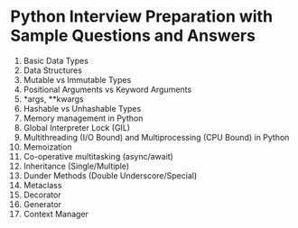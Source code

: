 # Python Interview Preparation with Sample Questions and Answers


1. Basic Data Types
1. Data Structures
1. Mutable vs Immutable Types
1. Positional Arguments vs Keyword Arguments
1. *args, **kwargs
1. Hashable vs Unhashable Types
1. Memory management in Python
1. Global Interpreter Lock (GIL)
1. Multithreading (I/O Bound) and Multiprocessing (CPU Bound) in Python
1. Memoization
1. Co-operative multitasking (async/await)
1. Inheritance (Single/Multiple)
1. Dunder Methods (Double Underscore/Special)
1. Metaclass
1. Decorator
1. Generator
1. Context Manager
